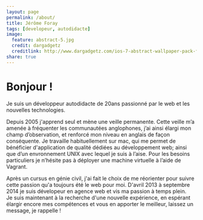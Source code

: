 ```yaml
---
layout: page
permalink: /about/
title: Jérôme Foray
tags: [developeur, autodidacte]
image:
  feature: abstract-5.jpg
  credit: dargadgetz
  creditlink: http://www.dargadgetz.com/ios-7-abstract-wallpaper-pack-for-iphone-5-and-ipod-touch-retina/
share: true
---
```


Bonjour !
=========

Je suis un développeur autodidacte de 20ans passionné par le web et les nouvelles technologies.

Depuis 2005 j'apprend seul et mène une veille permanente. Cette veille m’a amenée à fréquenter les communautées anglophones, j’ai ainsi élargi mon champ d’observation, et renforcé mon niveau en anglais de façon conséquente.
Je travaille habituellement sur mac, qui me permet de bénéficier d'application de qualité dédiées au développement web; ainsi que d’un envronnement UNIX avec lequel je suis à l’aise. Pour les besoins particuliers je n’hésite pas à déployer une machine virtuelle à l’aide de Vagrant.

Après un cursus en génie civil, j'ai fait le choix de me réorienter pour suivre cette passion qu'a toujours été le web pour moi. D'avril 2013 à septembre 2014 je suis dévelopeur en agence web et vis ma passion à temps plein.  
Je suis maintenant à la recherche d'une nouvelle expérience, en espérant élargir encore mes compétences et vous en apporter le meilleur, laissez un message, je rappelle !
